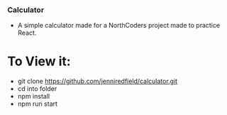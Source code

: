 ### Calculator

- A simple calculator made for a NorthCoders project made to practice React.

# To View it:

- git clone https://github.com/jenniredfield/calculator.git
- cd into folder
- npm install
- npm run start
